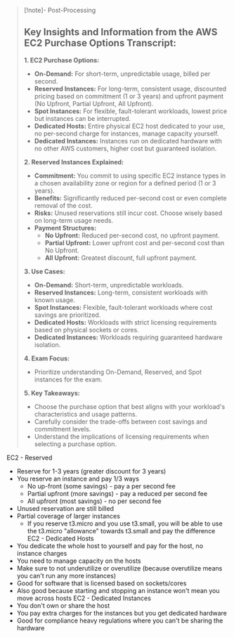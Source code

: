 
>[!note]- Post-Processing
>## Key Insights and Information from the AWS EC2 Purchase Options Transcript:
>
>**1. EC2 Purchase Options:**
>
>* **On-Demand:** For short-term, unpredictable usage, billed per second.
>* **Reserved Instances:** For long-term, consistent usage, discounted pricing based on commitment (1 or 3 years) and upfront payment (No Upfront, Partial Upfront, All Upfront).
>* **Spot Instances:** For flexible, fault-tolerant workloads, lowest price but instances can be interrupted.
>* **Dedicated Hosts:** Entire physical EC2 host dedicated to your use, no per-second charge for instances, manage capacity yourself.
>* **Dedicated Instances:** Instances run on dedicated hardware with no other AWS customers, higher cost but guaranteed isolation.
>
>**2. Reserved Instances Explained:**
>
>* **Commitment:** You commit to using specific EC2 instance types in a chosen availability zone or region for a defined period (1 or 3 years).
>* **Benefits:** Significantly reduced per-second cost or even complete removal of the cost.
>* **Risks:** Unused reservations still incur cost. Choose wisely based on long-term usage needs.
>* **Payment Structures:**
>    * **No Upfront:** Reduced per-second cost, no upfront payment.
>    * **Partial Upfront:** Lower upfront cost and per-second cost than No Upfront.
>    * **All Upfront:** Greatest discount, full upfront payment.
>
>**3. Use Cases:**
>
>* **On-Demand:** Short-term, unpredictable workloads.
>* **Reserved Instances:** Long-term, consistent workloads with known usage.
>* **Spot Instances:** Flexible, fault-tolerant workloads where cost savings are prioritized.
>* **Dedicated Hosts:** Workloads with strict licensing requirements based on physical sockets or cores.
>* **Dedicated Instances:** Workloads requiring guaranteed hardware isolation.
>
>**4. Exam Focus:**
>
>* Prioritize understanding On-Demand, Reserved, and Spot instances for the exam.
>
>**5. Key Takeaways:**
>
>* Choose the purchase option that best aligns with your workload's characteristics and usage patterns.
>* Carefully consider the trade-offs between cost savings and commitment levels.
>* Understand the implications of licensing requirements when selecting a purchase option.
>
>
>
>

EC2 - Reserved
- Reserve for 1-3 years (greater discount for 3 years)
- You reserve an instance and pay 1/3 ways
	- No up-front (some savings) - pay a per second fee
	- Partial upfront (more savings) - pay a reduced per second fee
	- All upfront (most savings) - no per second fee
- Unused reservation are still billed
- Partial coverage of larger instances
	- If you reserve t3.micro and you use t3.small, you will be able to use the t3.micro "allowance" towards t3.small and pay the difference
EC2 - Dedicated Hosts
- You dedicate the whole host to yourself and pay for the host, no instance charges
- You need to manage capacity on the hosts 
- Make sure to not underutilize or overutilize (because overutilize means you can't run any more instances)
- Good for software that is licensed based on sockets/cores
- Also good because starting and stopping an instance won't mean you move across hosts
EC2 - Dedicated Instances
- You don't own or share the host
- You pay extra charges for the instances but you get dedicated hardware
- Good for compliance heavy regulations where you can't be sharing the hardware
